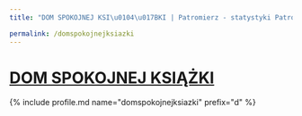 ```yaml
---
title: "DOM SPOKOJNEJ KSI\u0104\u017BKI | Patromierz - statystyki Patronite.pl"

permalink: /domspokojnejksiazki
---
```


# [DOM SPOKOJNEJ KSIĄŻKI](https://patronite.pl/domspokojnejksiazki)

{% include profile.md name="domspokojnejksiazki" prefix="d" %}
